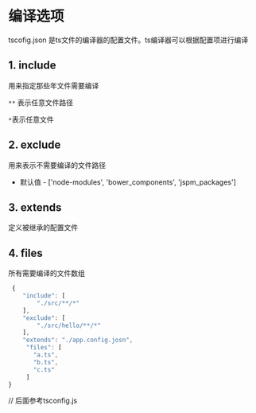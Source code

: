 # 编译选项

tscofig.json 是ts文件的编译器的配置文件。ts编译器可以根据配置项进行编译

## 1. include

用来指定那些年文件需要编译

```**```  表示任意文件路径

``` * ```表示任意文件

## 2. exclude 

用来表示不需要编译的文件路径

- 默认值 - ['node-modules', 'bower_components', 'jspm_packages']

## 3.  extends

定义被继承的配置文件

## 4. files

所有需要编译的文件数组

```javascript
 {  
    "include": [
        "./src/**/*"
    ],
    "exclude": [
        "./src/hello/**/*"
    ],
    "extends": "./app.config.josn",
     "files": [
       "a.ts",
       "b.ts",
       "c.ts"
     ]
}
```

// 后面参考tsconfig.js



